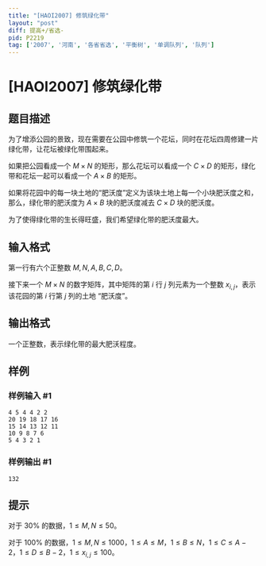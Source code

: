 ```yaml
---
title: "[HAOI2007] 修筑绿化带"
layout: "post"
diff: 提高+/省选-
pid: P2219
tag: ['2007', '河南', '各省省选', '平衡树', '单调队列', '队列']
---
```

# [HAOI2007] 修筑绿化带
## 题目描述

为了增添公园的景致，现在需要在公园中修筑一个花坛，同时在花坛四周修建一片绿化带，让花坛被绿化带围起来。

如果把公园看成一个 $M\times N$ 的矩形，那么花坛可以看成一个 $C\times D$ 的矩形，绿化带和花坛一起可以看成一个 $A\times B$ 的矩形。

如果将花园中的每一块土地的“肥沃度”定义为该块土地上每一个小块肥沃度之和，那么，绿化带的肥沃度为 $A\times B$ 块的肥沃度减去 $C\times D$ 块的肥沃度。

为了使得绿化带的生长得旺盛，我们希望绿化带的肥沃度最大。
## 输入格式

第一行有六个正整数 $M,N,A,B,C,D$。

接下来一个 $M\times N$ 的数字矩阵，其中矩阵的第 $i$ 行 $j$ 列元素为一个整数 $x_{i,j}$，表示该花园的第 $i$ 行第 $j$ 列的土地 “肥沃度”。
## 输出格式

一个正整数，表示绿化带的最大肥沃程度。

## 样例

### 样例输入 #1
```
4 5 4 4 2 2
20 19 18 17 16
15 14 13 12 11
10 9 8 7 6
5 4 3 2 1

```
### 样例输出 #1
```
132
```
## 提示

对于 $30\%$ 的数据，$1\leq M,N\leq 50$。

对于 $100\%$ 的数据，$1\leq M,N\leq 1000$，$1\leq A\leq M$，$1\leq B\leq N$，$1\leq C\leq A-2$，$1\leq D\leq B-2$，$1\leq x_{i,j}\leq 100$。

